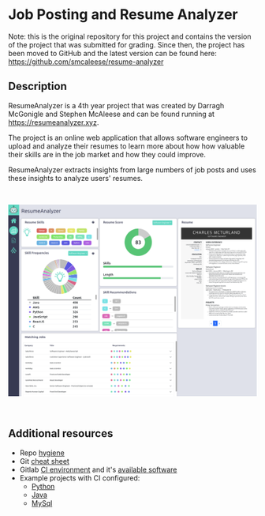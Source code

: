 # Job Posting and Resume Analyzer

Note: this is the original repository for this project and contains the version of the project that was submitted for grading. 
Since then, the project has been moved to GitHub and the latest version can be found here: https://github.com/smcaleese/resume-analyzer

## Description

ResumeAnalyzer is a 4th year project that was created by Darragh McGonigle and Stephen 
McAleese and can be found running at https://resumeanalyzer.xyz.

The project is an online web application that allows software engineers to upload and analyze their resumes to learn more 
about how how valuable their skills are in the job market and how they could improve.

ResumeAnalyzer extracts insights from large numbers of job posts and uses these insights to analyze users' resumes.

<br>

![](./res/project-screenshot.png)

<br>

## Additional resources

- Repo [hygiene](https://gitlab.computing.dcu.ie/sblott/local-gitlab-documentation/blob/master/repo-hygiene.md)
- Git [cheat sheet](https://gitlab.computing.dcu.ie/sblott/local-gitlab-documentation/blob/master/cheat-sheet.md)
- Gitlab [CI environment](https://gitlab.computing.dcu.ie/sblott/docker-ci-environment) and it's [available software](https://gitlab.computing.dcu.ie/sblott/docker-ci-environment/blob/master/Dockerfile)
- Example projects with CI configured:
   * [Python](https://gitlab.computing.dcu.ie/sblott/test-project-python)
   * [Java](https://gitlab.computing.dcu.ie/sblott/test-project-java)
   * [MySql](https://gitlab.computing.dcu.ie/sblott/test-project-mysql)
